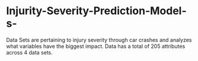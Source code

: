# Injurity-Severity-Prediction-Model-s-
Data Sets are pertaining to injury severity through car crashes and analyzes what variables have the biggest impact. Data has a total of 205 attributes across 4 data sets.
